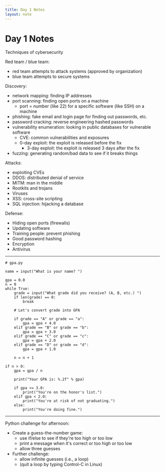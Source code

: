 ```yaml
---
title: Day 1 Notes
layout: note
---
```


# Day 1 Notes

Techniques of cybersecurity

Red team / blue team:

- red team attempts to attack systems (approved by organization)
- blue team attempts to secure systems

Discovery:

- network mapping: finding IP addresses
- port scanning: finding open ports on a machine
  - port = number (like 22) for a specific software (like SSH) on a machine
- phishing: fake email and login page for finding out passwords, etc.
- password cracking: reverse engineering hashed passwords
- vulnerability enumeration: looking in public databases for vulnerable software
  - CVE: common vulnerabilities and exposures
  - 0-day exploit: the exploit is released before the fix
    - 3-day exploit: the exploit is released 3 days after the fix
- fuzzing: generating random/bad data to see if it breaks things

Attacks:

- exploiting CVEs
- DDOS: distributed denial of service
- MITM: man in the middle
- Rootkits and trojans
- Viruses
- XSS: cross-site scripting
- SQL injection: hijacking a database

Defense:

- Hiding open ports (firewalls)
- Updating software
- Training people: prevent phishing
- Good password hashing
- Encryption
- Antivirus

---


```
# gpa.py

name = input("What is your name? ")

gpa = 0.0
n = 0
while True:
	grade = input("What grade did you receive? (A, B, etc.) ")
	if len(grade) == 0:
		break

	# Let's convert grade into GPA

	if grade == "A" or grade == "a":
		gpa = gpa + 4.0
	elif grade == "B" or grade == "b":
		gpa = gpa + 3.0
	elif grade == "C" or grade == "c":
		gpa = gpa + 2.0
	elif grade == "D" or grade == "d":
		gpa = gpa + 1.0

	n = n + 1

if n > 0:
	gpa = gpa / n

	print("Your GPA is: %.2f" % gpa)

	if gpa >= 3.0:
		print("You're on the honor's list.")
	elif gpa < 2.0:
		print("You're at risk of not graduating.")
	else:
		print("You're doing fine.")
```

---

Python challenge for afternoon:

- Create a guess-the-number game:
  - use if/else to see if they're too high or too low
  - print a message when it's correct or too high or too low
  - allow three guesses
- Further challenge:
  - allow infinite guesses (i.e., a loop)
  - (quit a loop by typing Control-C in Linux)

